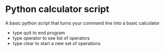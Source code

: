 # Python calculator script

A basic python script that turns your command line into a basic calculator

* type quit to end program
* type operator to see list of operators
* type clear to start a new set of operations